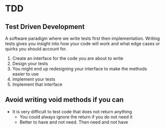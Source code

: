 # TDD
## Test Driven Development
A software paradigm where we write tests first then implementation. Writing tests gives you insight into how your code will work and what edge cases or quirks you should account for.
1. Create an interface for the code you are about to write
2. Design your tests
3. You might end up redesigning your interface to make the methods easier to use
4. Implement your tests
5. Implement that interface

## Avoid writing void methods if you can
- It is very difficult to test code that does not return anything
  - You could always ignore the return if you do not need it
  - Better to have and not need. Then need and not have